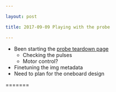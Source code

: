 ```yaml
---

layout: post

title: 2017-09-09 Playing with the probe

---
```



-   Been starting the [probe teardown page](/include/s3/)
    -   Checking the pulses
    -   Motor control?
-   Finetuning the img metadata
-   Need to plan for the oneboard design

=======

